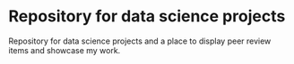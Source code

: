 # Repository for data science projects
Repository for data science projects and a place to display peer review items and showcase my work. 

